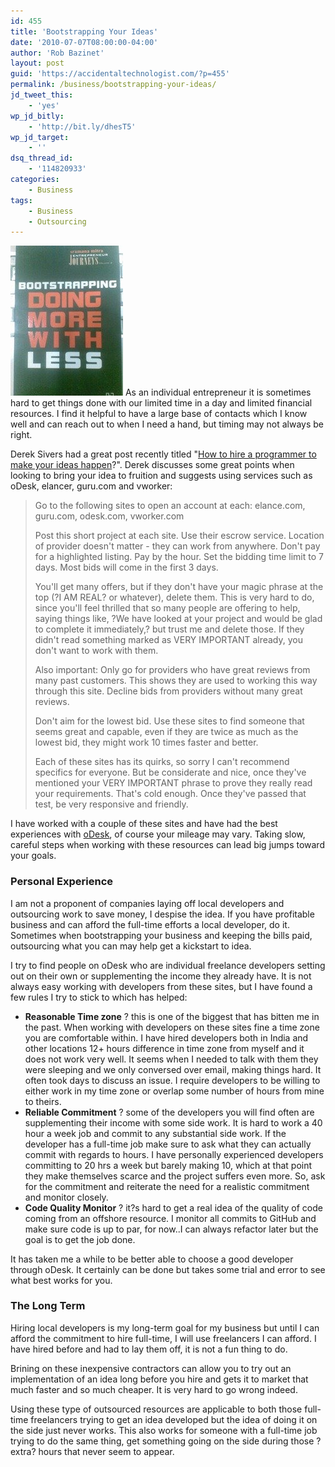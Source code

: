 ```yaml
---
id: 455
title: 'Bootstrapping Your Ideas'
date: '2010-07-07T08:00:00-04:00'
author: 'Rob Bazinet'
layout: post
guid: 'https://accidentaltechnologist.com/?p=455'
permalink: /business/bootstrapping-your-ideas/
jd_tweet_this:
    - 'yes'
wp_jd_bitly:
    - 'http://bit.ly/dhesT5'
wp_jd_target:
    - ''
dsq_thread_id:
    - '114820933'
categories:
    - Business
tags:
    - Business
    - Outsourcing
---
```


[![bootstrap](/assets/img/2010/07/bootstrap_thumb.jpg "bootstrap")](/assets/img/2010/07/bootstrap.jpg) As an individual entrepreneur it is sometimes hard to get things done with our limited time in a day and limited financial resources. I find it helpful to have a large base of contacts which I know well and can reach out to when I need a hand, but timing may not always be right.

Derek Sivers had a great post recently titled "[How to hire a programmer to make your ideas happen](http://sivers.org/how2hire)?". Derek discusses some great points when looking to bring your idea to fruition and suggests using services such as oDesk, elancer, guru.com and vworker:

> Go to the following sites to open an account at each: elance.com, guru.com, odesk.com, vworker.com
> 
> Post this short project at each site. Use their escrow service. Location of provider doesn't matter - they can work from anywhere. Don't pay for a highlighted listing. Pay by the hour. Set the bidding time limit to 7 days. Most bids will come in the first 3 days.
> 
> You'll get many offers, but if they don't have your magic phrase at the top (?I AM REAL? or whatever), delete them. This is very hard to do, since you'll feel thrilled that so many people are offering to help, saying things like, ?We have looked at your project and would be glad to complete it immediately,? but trust me and delete those. If they didn't read something marked as VERY IMPORTANT already, you don't want to work with them.
> 
> Also important: Only go for providers who have great reviews from many past customers. This shows they are used to working this way through this site. Decline bids from providers without many great reviews.
> 
> Don't aim for the lowest bid. Use these sites to find someone that seems great and capable, even if they are twice as much as the lowest bid, they might work 10 times faster and better.
> 
> Each of these sites has its quirks, so sorry I can't recommend specifics for everyone. But be considerate and nice, once they've mentioned your VERY IMPORTANT phrase to prove they really read your requirements. That's cold enough. Once they've passed that test, be very responsive and friendly.

I have worked with a couple of these sites and have had the best experiences with [oDesk](http://www.odesk.com/home), of course your mileage may vary. Taking slow, careful steps when working with these resources can lead big jumps toward your goals.

### Personal Experience

I am not a proponent of companies laying off local developers and outsourcing work to save money, I despise the idea. If you have profitable business and can afford the full-time efforts a local developer, do it. Sometimes when bootstrapping your business and keeping the bills paid, outsourcing what you can may help get a kickstart to idea.

I try to find people on oDesk who are individual freelance developers setting out on their own or supplementing the income they already have. It is not always easy working with developers from these sites, but I have found a few rules I try to stick to which has helped:

- **Reasonable Time zone** ? this is one of the biggest that has bitten me in the past. When working with developers on these sites fine a time zone you are comfortable within. I have hired developers both in India and other locations 12+ hours difference in time zone from myself and it does not work very well. It seems when I needed to talk with them they were sleeping and we only conversed over email, making things hard. It often took days to discuss an issue. I require developers to be willing to either work in my time zone or overlap some number of hours from mine to theirs.
- **Reliable Commitment** ? some of the developers you will find often are supplementing their income with some side work. It is hard to work a 40 hour a week job and commit to any substantial side work. If the developer has a full-time job make sure to ask what they can actually commit with regards to hours. I have personally experienced developers committing to 20 hrs a week but barely making 10, which at that point they make themselves scarce and the project suffers even more. So, ask for the commitment and reiterate the need for a realistic commitment and monitor closely.
- **Code Quality Monitor** ? it?s hard to get a real idea of the quality of code coming from an offshore resource. I monitor all commits to GitHub and make sure code is up to par, for now..I can always refactor later but the goal is to get the job done.
 
It has taken me a while to be better able to choose a good developer through oDesk. It certainly can be done but takes some trial and error to see what best works for you.

### The Long Term

Hiring local developers is my long-term goal for my business but until I can afford the commitment to hire full-time, I will use freelancers I can afford. I have hired before and had to lay them off, it is not a fun thing to do.

Brining on these inexpensive contractors can allow you to try out an implementation of an idea long before you hire and gets it to market that much faster and so much cheaper. It is very hard to go wrong indeed.

Using these type of outsourced resources are applicable to both those full-time freelancers trying to get an idea developed but the idea of doing it on the side just never works. This also works for someone with a full-time job trying to do the same thing, get something going on the side during those ?extra? hours that never seem to appear.